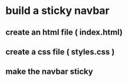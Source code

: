 # build a sticky navbar

## create an html file ( index.html)

## create a css file ( styles.css )

## make the navbar sticky